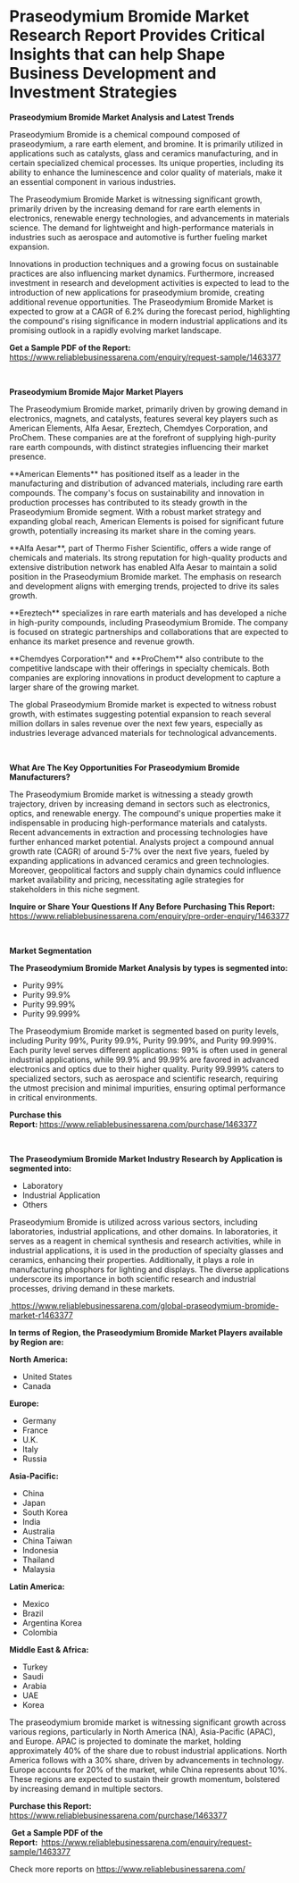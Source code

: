 <p><h1>Praseodymium Bromide Market Research Report Provides Critical Insights that can help Shape Business Development and Investment Strategies</h1></p><p><strong>Praseodymium Bromide Market Analysis and Latest Trends</strong></p>
<p><p>Praseodymium Bromide is a chemical compound composed of praseodymium, a rare earth element, and bromine. It is primarily utilized in applications such as catalysts, glass and ceramics manufacturing, and in certain specialized chemical processes. Its unique properties, including its ability to enhance the luminescence and color quality of materials, make it an essential component in various industries.</p><p>The Praseodymium Bromide Market is witnessing significant growth, primarily driven by the increasing demand for rare earth elements in electronics, renewable energy technologies, and advancements in materials science. The demand for lightweight and high-performance materials in industries such as aerospace and automotive is further fueling market expansion. </p><p>Innovations in production techniques and a growing focus on sustainable practices are also influencing market dynamics. Furthermore, increased investment in research and development activities is expected to lead to the introduction of new applications for praseodymium bromide, creating additional revenue opportunities. The Praseodymium Bromide Market is expected to grow at a CAGR of 6.2% during the forecast period, highlighting the compound's rising significance in modern industrial applications and its promising outlook in a rapidly evolving market landscape.</p></p>
<p><strong>Get a Sample PDF of the Report:&nbsp;</strong> <a href="https://www.reliablebusinessarena.com/enquiry/request-sample/1463377?utm_campaign=1841&utm_medium=2&utm_source=Github&utm_content=ia&utm_term=03022025&utm_id=praseodymium-bromide">https://www.reliablebusinessarena.com/enquiry/request-sample/1463377</a></p>
<p>&nbsp;</p>
<p><strong>Praseodymium Bromide Major Market Players</strong></p>
<p><p>The Praseodymium Bromide market, primarily driven by growing demand in electronics, magnets, and catalysts, features several key players such as American Elements, Alfa Aesar, Ereztech, Chemdyes Corporation, and ProChem. These companies are at the forefront of supplying high-purity rare earth compounds, with distinct strategies influencing their market presence.</p><p>**American Elements** has positioned itself as a leader in the manufacturing and distribution of advanced materials, including rare earth compounds. The company's focus on sustainability and innovation in production processes has contributed to its steady growth in the Praseodymium Bromide segment. With a robust market strategy and expanding global reach, American Elements is poised for significant future growth, potentially increasing its market share in the coming years.</p><p>**Alfa Aesar**, part of Thermo Fisher Scientific, offers a wide range of chemicals and materials. Its strong reputation for high-quality products and extensive distribution network has enabled Alfa Aesar to maintain a solid position in the Praseodymium Bromide market. The emphasis on research and development aligns with emerging trends, projected to drive its sales growth.</p><p>**Ereztech** specializes in rare earth materials and has developed a niche in high-purity compounds, including Praseodymium Bromide. The company is focused on strategic partnerships and collaborations that are expected to enhance its market presence and revenue growth.</p><p>**Chemdyes Corporation** and **ProChem** also contribute to the competitive landscape with their offerings in specialty chemicals. Both companies are exploring innovations in product development to capture a larger share of the growing market.</p><p>The global Praseodymium Bromide market is expected to witness robust growth, with estimates suggesting potential expansion to reach several million dollars in sales revenue over the next few years, especially as industries leverage advanced materials for technological advancements.</p></p>
<p>&nbsp;</p>
<p><strong>What Are The Key Opportunities For Praseodymium Bromide Manufacturers?</strong></p>
<p><p>The Praseodymium Bromide market is witnessing a steady growth trajectory, driven by increasing demand in sectors such as electronics, optics, and renewable energy. The compound's unique properties make it indispensable in producing high-performance materials and catalysts. Recent advancements in extraction and processing technologies have further enhanced market potential. Analysts project a compound annual growth rate (CAGR) of around 5-7% over the next five years, fueled by expanding applications in advanced ceramics and green technologies. Moreover, geopolitical factors and supply chain dynamics could influence market availability and pricing, necessitating agile strategies for stakeholders in this niche segment.</p></p>
<p><strong>Inquire or Share Your Questions If Any Before Purchasing This Report:</strong> <a href="https://www.reliablebusinessarena.com/enquiry/pre-order-enquiry/1463377?utm_campaign=1841&utm_medium=2&utm_source=Github&utm_content=ia&utm_term=03022025&utm_id=praseodymium-bromide">https://www.reliablebusinessarena.com/enquiry/pre-order-enquiry/1463377</a></p>
<p>&nbsp;</p>
<p><strong>Market Segmentation</strong></p>
<p><strong>The Praseodymium Bromide Market Analysis by types is segmented into:</strong></p>
<p><ul><li>Purity 99%</li><li>Purity 99.9%</li><li>Purity 99.99%</li><li>Purity 99.999%</li></ul></p>
<p><p>The Praseodymium Bromide market is segmented based on purity levels, including Purity 99%, Purity 99.9%, Purity 99.99%, and Purity 99.999%. Each purity level serves different applications: 99% is often used in general industrial applications, while 99.9% and 99.99% are favored in advanced electronics and optics due to their higher quality. Purity 99.999% caters to specialized sectors, such as aerospace and scientific research, requiring the utmost precision and minimal impurities, ensuring optimal performance in critical environments.</p></p>
<p><strong>Purchase this Report:&nbsp;</strong><a href="https://www.reliablebusinessarena.com/purchase/1463377?utm_campaign=1841&utm_medium=2&utm_source=Github&utm_content=ia&utm_term=03022025&utm_id=praseodymium-bromide">https://www.reliablebusinessarena.com/purchase/1463377</a></p>
<p>&nbsp;</p>
<p><strong>The Praseodymium Bromide Market Industry Research by Application is segmented into:</strong></p>
<p><ul><li>Laboratory</li><li>Industrial Application</li><li>Others</li></ul></p>
<p><p>Praseodymium Bromide is utilized across various sectors, including laboratories, industrial applications, and other domains. In laboratories, it serves as a reagent in chemical synthesis and research activities, while in industrial applications, it is used in the production of specialty glasses and ceramics, enhancing their properties. Additionally, it plays a role in manufacturing phosphors for lighting and displays. The diverse applications underscore its importance in both scientific research and industrial processes, driving demand in these markets.</p></p>
<p><a href="https://www.reliablebusinessarena.com/global-praseodymium-bromide-market-r1463377?utm_campaign=1841&utm_medium=2&utm_source=Github&utm_content=ia&utm_term=03022025&utm_id=praseodymium-bromide">&nbsp;https://www.reliablebusinessarena.com/global-praseodymium-bromide-market-r1463377</a></p>
<p><strong>In terms of Region, the Praseodymium Bromide Market Players available by Region are:</strong></p>
<p>
    <p> <strong> North America: </strong>
        <ul>
            <li>United States</li>
            <li>Canada</li>
        </ul>
        </p> 
    <p> <strong> Europe: </strong>
        <ul>
            <li>Germany</li>
            <li>France</li>
            <li>U.K.</li>
            <li>Italy</li>
            <li>Russia</li>
        </ul>
        </p> 
    <p> <strong> Asia-Pacific: </strong>
        <ul>
            <li>China</li>
            <li>Japan</li>
            <li>South Korea</li>
            <li>India</li>
            <li>Australia</li>
            <li>China Taiwan</li>
            <li>Indonesia</li>
            <li>Thailand</li>
            <li>Malaysia</li>
        </ul>
        </p> 
    <p> <strong> Latin America: </strong>
        <ul>
            <li>Mexico</li>
            <li>Brazil</li>
            <li>Argentina Korea</li>
            <li>Colombia</li>
        </ul>
        </p> 
    <p> <strong> Middle East & Africa: </strong>
        <ul>
            <li>Turkey</li>
            <li>Saudi</li>
            <li>Arabia</li>
            <li>UAE</li>
            <li>Korea</li>
        </ul>
    </p>
    </p>
<p><p>The praseodymium bromide market is witnessing significant growth across various regions, particularly in North America (NA), Asia-Pacific (APAC), and Europe. APAC is projected to dominate the market, holding approximately 40% of the share due to robust industrial applications. North America follows with a 30% share, driven by advancements in technology. Europe accounts for 20% of the market, while China represents about 10%. These regions are expected to sustain their growth momentum, bolstered by increasing demand in multiple sectors.</p></p>
<p><strong>Purchase this Report: </strong><a href="https://www.reliablebusinessarena.com/purchase/1463377?utm_campaign=1841&utm_medium=2&utm_source=Github&utm_content=ia&utm_term=03022025&utm_id=praseodymium-bromide">https://www.reliablebusinessarena.com/purchase/1463377</a></p>
<p>&nbsp;<strong>Get a Sample PDF of the Report:&nbsp;&nbsp;</strong><a href="https://www.reliablebusinessarena.com/enquiry/request-sample/1463377?utm_campaign=1841&utm_medium=2&utm_source=Github&utm_content=ia&utm_term=03022025&utm_id=praseodymium-bromide">https://www.reliablebusinessarena.com/enquiry/request-sample/1463377</a></p>
<p><strong></strong></p>
<p>Check more reports on <a href="https://www.reliablebusinessarena.com/?utm_campaign=1841&utm_medium=2&utm_source=Github&utm_content=ia&utm_term=03022025&utm_id=praseodymium-bromide">https://www.reliablebusinessarena.com/</a></p>